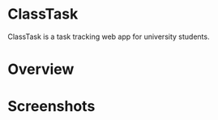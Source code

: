 # ClassTask

ClassTask is a task tracking web app for university students.

# Overview

# Screenshots
